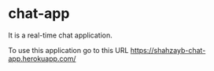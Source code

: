 # chat-app

It is a real-time chat application.

To use this application go to this URL https://shahzayb-chat-app.herokuapp.com/
